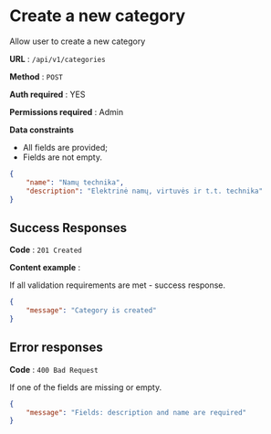 # Create a new category

Allow user to create a new category

**URL** : `/api/v1/categories`

**Method** : `POST`

**Auth required** : YES

**Permissions required** : Admin

**Data constraints**

- All fields are provided;
- Fields are not empty.

```json
{
    "name": "Namų technika",
    "description": "Elektrinė namų, virtuvės ir t.t. technika"
}
```

## Success Responses

**Code** : `201 Created`

**Content example** : 

If all validation requirements are met - success response.

```json
{
    "message": "Category is created"
}
```
## Error responses

**Code** : `400 Bad Request`

If one of the fields are missing or empty.

```json
{
    "message": "Fields: description and name are required"
}
```

